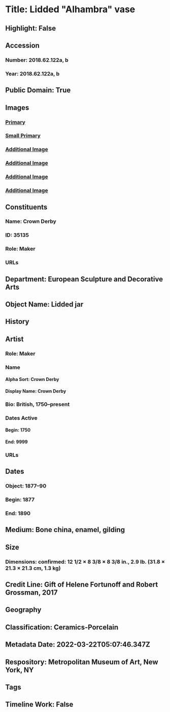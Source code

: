 # Title: Lidded "Alhambra" vase
## Highlight: False
## Accession
### Number: 2018.62.122a, b
### Year: 2018.62.122a, b
## Public Domain: True
## Images
### [Primary](https://images.metmuseum.org/CRDImages/es/original/DP-16489-243.jpg)
### [Small Primary](https://images.metmuseum.org/CRDImages/es/web-large/DP-16489-243.jpg)
### [Additional Image](https://images.metmuseum.org/CRDImages/es/original/DP-16489-244.jpg)
### [Additional Image](https://images.metmuseum.org/CRDImages/es/original/DP-16489-446.jpg)
### [Additional Image](https://images.metmuseum.org/CRDImages/es/original/DP-16489-447.jpg)
### [Additional Image](https://images.metmuseum.org/CRDImages/es/original/LC-2018_62_122ab-marks3.jpg)
## Constituents
### Name: Crown Derby
### ID: 35135
### Role: Maker
### URLs
## Department: European Sculpture and Decorative Arts
## Object Name: Lidded jar
## History
## Artist
### Role: Maker
### Name
#### Alpha Sort: Crown Derby
#### Display Name: Crown Derby
### Bio: British, 1750–present
### Dates Active
#### Begin: 1750
#### End: 9999
### URLs
## Dates
### Object: 1877–90
### Begin: 1877
### End: 1890
## Medium: Bone china, enamel, gilding
## Size
### Dimensions: confirmed: 12 1/2 × 8 3/8 × 8 3/8 in., 2.9 lb. (31.8 × 21.3 × 21.3 cm, 1.3 kg)
## Credit Line: Gift of Helene Fortunoff and Robert Grossman, 2017
## Geography
## Classification: Ceramics-Porcelain
## Metadata Date: 2022-03-22T05:07:46.347Z
## Respository: Metropolitan Museum of Art, New York, NY
## Tags
## Timeline Work: False
